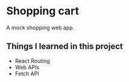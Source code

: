 # Shopping cart

A mock shopping web app.

## Things I learned in this project

- React Routing
- Web APIs
- Fetch API
